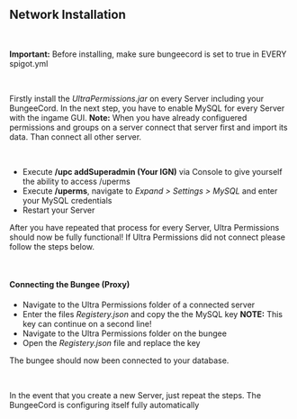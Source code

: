## Network Installation

<br />

**Important:** Before installing, make sure bungeecord is set to true in EVERY spigot.yml

<br />

Firstly install the *UltraPermissions.jar* on every Server including your BungeeCord.
In the next step, you have to enable MySQL for every Server with the ingame GUI.
**Note:** When you have already configuered permissions and groups on a server connect that server first and import its data. Than connect all other server.

<br />

* Execute **/upc addSuperadmin (Your IGN)** via Console to give yourself the ability to access /uperms
* Execute **/uperms**, navigate to *Expand > Settings > MySQL* and enter your MySQL credentials 
* Restart your Server

After you have repeated that process for every Server, Ultra Permissions should now be fully functional!
If Ultra Permissions did not connect please follow the steps below.

<br />

#### Connecting the Bungee (Proxy)
* Navigate to the Ultra Permissions folder of a connected server
* Enter the files *Registery.json* and copy the the MySQL key
**NOTE:** This key can continue on a second line!
* Navigate to the Ultra Permissions folder on the bungee
* Open the *Registery.json* file and replace the key

The bungee should now been connected to your database.

<br />

In the event that you create a new Server, just repeat the steps. The BungeeCord is configuring itself fully automatically
